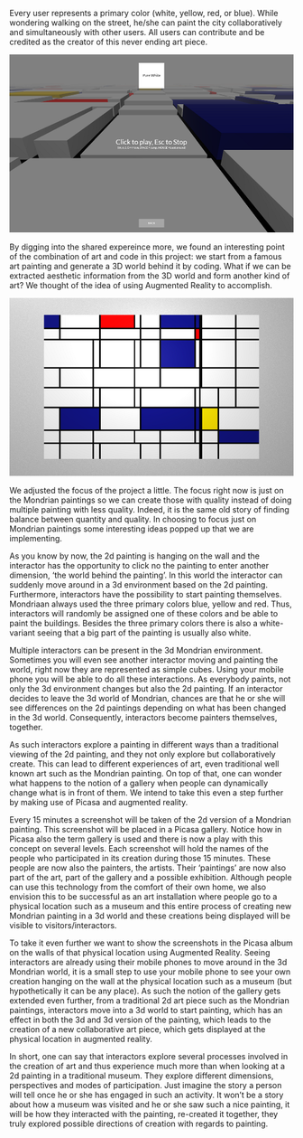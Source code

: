 Every user represents a primary color (white, yellow, red, or blue). While wondering walking on the street, he/she can paint the city collaboratively and simultaneously with other users. All users can contribute and be credited as the creator of this never ending art piece.

![Primary Color](/project_images/20140326_2.png "Primary Color")

By digging into the shared expereince more, we found an interesting point of the combination of art and code in this project: we start from a famous art painting and generate a 3D world behind it by coding. What if we can be extracted aesthetic information from the 3D world and form another kind of art? We thought of the idea of using Augmented Reality to accomplish.

![Idea](/project_images/20140326_1.png "Idea")

We adjusted the focus of the project a little. The focus right now is just on the Mondrian paintings so we can create those with quality instead of doing multiple painting with less quality. Indeed, it is the same old story of finding balance between quantity and quality. In choosing to focus just on Mondrian paintings some interesting ideas popped up that we are implementing. 

As you know by now, the 2d painting is hanging on the wall and the interactor has the opportunity to click no the painting to enter another dimension, ‘the world behind the painting’. In this world the interactor can suddenly move around in a 3d environment based on the 2d painting. Furthermore, interactors have the possibility to start painting themselves. Mondriaan always used the three primary colors blue, yellow and red. Thus, interactors will randomly be assigned one of these colors and be able to paint the buildings. Besides the three primary colors there is also a white-variant seeing that a big part of the painting is usually also white. 

Multiple interactors can be present in the 3d Mondrian environment. Sometimes you will even see another interactor moving and painting the world, right now they are represented as simple cubes. Using your mobile phone you will be able to do all these interactions. As everybody paints, not only the 3d environment changes but also the 2d painting. If an interactor decides to leave the 3d world of Mondrian, chances are that he or she will see differences on the 2d paintings depending on what has been changed in the 3d world. Consequently, interactors become painters themselves, together. 

As such interactors explore a painting in different ways than a traditional viewing of the 2d painting, and they not only explore but collaboratively create. This can lead to different experiences of art, even traditional well known art such as the Mondrian painting. On top of that, one can wonder what happens to the notion of a gallery when people can dynamically change what is in front of them. We intend to take this even a step further by making use of Picasa and augmented reality. 

Every 15 minutes a screenshot will be taken of the 2d version of a Mondrian painting. This screenshot will be placed in a Picasa gallery. Notice how in Picasa also the term gallery is used and there is now a play with this concept on several levels. Each screenshot will hold the names of the people who participated in its creation during those 15 minutes. These people are now also the painters, the artists. Their ‘paintings’ are now also part of the art, part of the gallery and a possible exhibition. Although people can use this technology from the comfort of their own home, we also envision this to be successful as an art installation where people go to a physical location such as a museum and this entire process of creating new Mondrian painting in a 3d world and these creations being displayed will be visible to visitors/interactors. 

To take it even further we want to show the screenshots in the Picasa album on the walls of that physical location using Augmented Reality. Seeing interactors are already using their mobile phones to move around in the 3d Mondrian world, it is a small step to use your mobile phone to see your own creation hanging on the wall at the physical location such as a museum (but hypothetically it can be any place). As such the notion of the gallery gets extended even further, from a traditional 2d art piece such as the Mondrian paintings, interactors move into a 3d world to start painting, which has an effect in both the 3d and 3d version of the painting, which leads to the creation of a new collaborative art piece, which gets displayed at the physical location in augmented reality. 

In short, one can say that interactors explore several processes involved in the creation of art and thus experience much more than when looking at a 2d painting in a traditional museum. They explore different dimensions, perspectives and modes of participation. Just imagine the story a person will tell once he or she has engaged in such an activity. It won’t be a story about how a museum was visited and he or she saw such a nice painting, it will be how they interacted with the painting, re-created it together, they truly explored possible directions of creation with regards to painting.  

